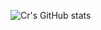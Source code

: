 ![Cr's GitHub stats](https://github-readme-stats.vercel.app/api?username=a631807682&show_icons=true&theme=radical)